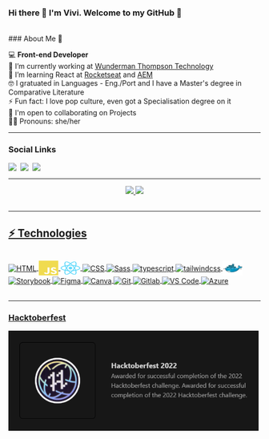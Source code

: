### Hi there 👋 I'm Vivi. Welcome to my GitHub 🌱

<br />
### About Me 🚀

💻 **Front-end Developer** </br>
🔭 I’m currently working at [Wunderman Thompson Technology](https://www.wundermanthompson.com/brazil) </br>
🌱 I’m learning React at [Rocketseat](https://www.rocketseat.com.br/) and [AEM](https://experienceleague.adobe.com/docs/experience-manager-65/developing/introduction/the-basics.html?lang=pt-BR) </br>
🤓 I gratuated in Languages - Eng./Port and I have a Master's degree in Comparative Literature </br>
⚡ Fun fact: I love pop culture, even got a Specialisation degree on it </br>
🤝  I'm open to collaborating on Projects </br>
🏳️‍🌈 Pronouns: she/her </br>

<hr />

### Social Links
<a href="https://www.linkedin.com/in/viviane-martini/">
  <img align="left" width="24px" src="https://cdn.jsdelivr.net/gh/devicons/devicon/icons/linkedin/linkedin-original.svg"  />
</a>
<a href="https://twitter.com/coffeeeandcode">
  <img  align="left" width="24px" src="https://cdn.jsdelivr.net/gh/devicons/devicon/icons/twitter/twitter-original.svg" />    
</a>
<a href="https://dev.to/vivianemartini">
  <img align="left" width="24px" src="https://raw.githubusercontent.com/danielcranney/readme-generator/main/public/icons/socials/devdotto.svg" />        
</a>

<br/>
<hr />

<div align="center">
  <a href="https://github.com/vivianemartini">
  <img height="180em" src="https://github-readme-stats-sigma-five.vercel.app/api?username=VivianeMartini&show_icons=true&theme=gradient&include_all_commits=true&count_private=true"/>
  <img height="180em" src="https://github-readme-stats-sigma-five.vercel.app/api/top-langs/?username=VivianeMartini&layout=compact&langs_count=7&theme=gradient"/>
</div>

<br/>
<hr />

## ⚡ Technologies 
  
<div style="display: inline_block"><br>
  <img align="center" alt="HTML" height="30" width="40" src="https://cdn.jsdelivr.net/gh/devicons/devicon/icons/html5/html5-original.svg">
  <img align="center" alt="js" height="30" width="40" src="https://raw.githubusercontent.com/devicons/devicon/master/icons/javascript/javascript-plain.svg">
  <img align="center" alt="react" height="30" width="40" src="https://raw.githubusercontent.com/devicons/devicon/master/icons/react/react-original.svg">
  <img align="center" alt="CSS" height="30" width="40" src="https://cdn.jsdelivr.net/gh/devicons/devicon/icons/css3/css3-original.svg">
  <img align="center" alt="Sass" height="30" width="40" src="https://cdn.jsdelivr.net/gh/devicons/devicon/icons/sass/sass-original.svg">
  <img align="center" alt="typescript" height="30" width="40" src="https://cdn.jsdelivr.net/gh/devicons/devicon/icons/typescript/typescript-original.svg" />
  <img align="center" alt="tailwindcss" height="30" width="40" src="https://cdn.jsdelivr.net/gh/devicons/devicon/icons/tailwindcss/tailwindcss-plain.svg"">
  <img align="center" alt="Docker" height="30" width="40" src="https://raw.githubusercontent.com/devicons/devicon/master/icons/docker/docker-original.svg">
  <img align="center" alt="Storybook" height="30" width="40" src="https://cdn.jsdelivr.net/gh/devicons/devicon/icons/storybook/storybook-original.svg">
  <img align="center" alt="Figma" height="30" width="40" src="https://cdn.jsdelivr.net/gh/devicons/devicon/icons/figma/figma-original.svg">
  <img align="center" alt="Canva" height="30" width="40" src="https://cdn.jsdelivr.net/gh/devicons/devicon/icons/canva/canva-original.svg">
  <img align="center" alt="Git" height="30" width="40" src="https://cdn.jsdelivr.net/gh/devicons/devicon/icons/git/git-original.svg">
  <img align="center" alt="Gitlab" height="30" width="40" src="https://cdn.jsdelivr.net/gh/devicons/devicon/icons/gitlab/gitlab-original.svg"">
  <img align="center" alt="VS Code" height="30" width="40" src="https://cdn.jsdelivr.net/gh/devicons/devicon/icons/vscode/vscode-original.svg">
  <img align="center" alt="Azure" height="30" width="40" src="https://cdn.jsdelivr.net/gh/devicons/devicon/icons/azure/azure-original.svg" />
          
                                                      
</div>
 
<br/>
<hr />
  
### Hacktoberfest 

<img  align="left" width="500px" height="200px" src="https://github.com/vivianemartini/vivianemartini/blob/main/hacktoberfest2022.png" />       
  
<!--
**vivianemartini/vivianemartini** is a ✨ _special_ ✨ repository because its `README.md` (this file) appears on your GitHub profile.

Here are some ideas to get you started:

 🖥️  See my portfolio at 
- 🔭 I’m currently working on ...
- 🌱 I’m currently learning ...
- 👯 I’m looking to collaborate on ...
- 🤔 I’m looking for help with ...
- 💬 Ask me about ...
- 📫 How to reach me: ...
- 😄 Pronouns: ...
- ⚡ Fun fact: ...
-->
